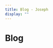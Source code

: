 ```yaml
---
title: Blog - Joseph
display: ""
---
```


<div class="prose m-auto mb-8 select-none">
    <h1 class="mb-0">
        Blog
    </h1>
</div>

<BlogList />
